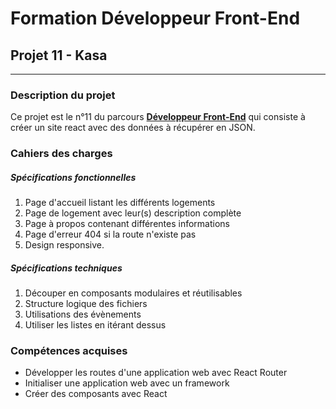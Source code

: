 # Formation Développeur Front-End
## Projet 11 - Kasa
------------
### Description du projet
Ce projet est le n°11 du parcours [**Développeur Front-End**](https://openclassrooms.com/fr/paths/314-developpeur-front-end "Développeur Front-End") qui consiste à créer un site react avec des données à récupérer en JSON.
### Cahiers des charges
##### Spécifications fonctionnelles
1. Page d'accueil listant les différents logements
2. Page de logement avec leur(s) description complète
3. Page à propos contenant différentes informations
4. Page d'erreur 404 si la route n'existe pas
5. Design responsive.

##### Spécifications techniques
1. Découper en composants modulaires et réutilisables
2. Structure logique des fichiers
3. Utilisations des évènements
4. Utiliser les listes en itérant dessus

### Compétences acquises
- Développer les routes d'une application web avec React Router
- Initialiser une application web avec un framework
- Créer des composants avec React